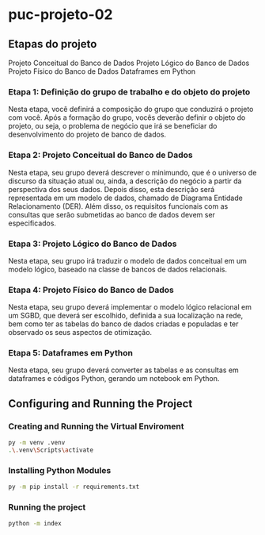 # puc-projeto-02

## Etapas do projeto

Projeto Conceitual do Banco de Dados
Projeto Lógico do Banco de Dados
Projeto Físico do Banco de Dados
Dataframes em Python

### Etapa 1: Definição do grupo de trabalho e do objeto do projeto

Nesta etapa, você definirá a composição do grupo que conduzirá o projeto com você. Após a formação do grupo, vocês deverão definir o objeto do projeto, ou seja, o problema de negócio que irá se beneficiar do desenvolvimento do projeto de banco de dados.

### Etapa 2: Projeto Conceitual do Banco de Dados

Nesta etapa, seu grupo deverá descrever o minimundo, que é o universo de discurso da situação atual ou, ainda, a descrição do negócio a partir da perspectiva dos seus dados. Depois disso, esta descrição será representada em um modelo de dados, chamado de Diagrama Entidade Relacionamento (DER). Além disso, os requisitos funcionais com as consultas que serão submetidas ao banco de dados devem ser especificados.

### Etapa 3: Projeto Lógico do Banco de Dados

Nesta etapa, seu grupo irá traduzir o modelo de dados conceitual em um modelo lógico, baseado na classe de bancos de dados relacionais.

### Etapa 4: Projeto Físico do Banco de Dados

Nesta etapa, seu grupo deverá implementar o modelo lógico relacional em um SGBD, que deverá ser escolhido, definida a sua localização na rede, bem como ter as tabelas do banco de dados criadas e populadas e ter observado os seus aspectos de otimização.

### Etapa 5: Dataframes em Python

Nesta etapa, seu grupo deverá converter as tabelas e as consultas em dataframes e códigos Python, gerando um notebook em Python.

## Configuring and Running the Project

### Creating and Running the Virtual Enviroment

```sh
py -m venv .venv
.\.venv\Scripts\activate
```

### Installing Python Modules

```sh
py -m pip install -r requirements.txt
```

### Running the project

```sh
python -m index
```
